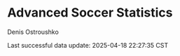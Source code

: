 # Advanced Soccer Statistics
Denis Ostroushko

<!-- gfm -->

Last successful data update: 2025-04-18 22:27:35 CST
